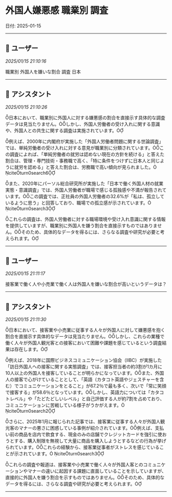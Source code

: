 # 外国人嫌悪感 職業別 調査

日付: 2025-01-15

---

## 👤 ユーザー
*2025/01/15 21:10:16*

職業別 外国人を嫌いな割合 調査 日本

---

## 🤖 アシスタント
*2025/01/15 21:10:26*

日本において、職業別に外国人に対する嫌悪感の割合を直接示す具体的な調査データは見当たりません。しかし、外国人労働者の受け入れに関する意識や、外国人との共生に関する調査は実施されています。

例えば、2000年に内閣府が実施した「外国人労働者問題に関する世論調査」では、単純労働者の受け入れに対する意見が職業別に分類されています。この調査によれば、「単純労働者の就労は認めない現在の方針を続ける」と答えた割合は、管理・専門技術・事務職で高く、「特に条件をつけずに日本人と同じように就労を認める」と答えた割合は、労務職で高い傾向が見られました。 citeturn0search6

また、2020年にパーソル総合研究所が実施した「日本で働く外国人材の就業実態・意識調査」では、外国人労働者が職場で感じる孤独感や不満が報告されています。この調査では、正社員の外国人労働者の32.6%が「私は、孤立しているように思う」と回答しており、職場での孤立感が示されています。 citeturn0search3

これらの調査は、外国人労働者に対する職場環境や受け入れ意識に関する情報を提供していますが、職業別に外国人を嫌う割合を直接示すものではありません。そのため、具体的なデータを得るには、さらなる調査や研究が必要と考えられます。

---

## 👤 ユーザー
*2025/01/15 21:11:17*

接客業で働く人や小売業で働く人は外国人を嫌いな割合が高いというデータは？

---

## 🤖 アシスタント
*2025/01/15 21:11:30*

日本において、接客業や小売業に従事する人々が外国人に対して嫌悪感を抱く割合を直接示す具体的なデータは見当たりません。しかし、これらの業種で働く人々が外国人観光客との接客において困難や課題を感じているという調査結果は存在します。

例えば、2018年に国際ビジネスコミュニケーション協会（IIBC）が実施した「訪日外国人への接客に関する実態調査」では、接客担当者の約3割が1カ月に10人以上の外国人を接客していることが明らかになっています。また、外国人の接客で心がけていることとして、「英語（カタコト英語やジェスチャーを含む）でコミュニケーションをとること」が67.2％で最も多く、次いで「常に笑顔で接客する」が58.6％となっています。しかし、英語力については「カタコトレベル」や「たどたどしいレベル」と自己評価する人が約7割を占めており、コミュニケーションに苦戦している様子がうかがえます。 citeturn0search2

さらに、2025年1月に報じられた記事では、接客業に従事する人々が外国人観光客のマナーの悪さに困惑している事例が紹介されています。例えば、支払い前の商品を店内で飲食する、現金のみの店舗でクレジットカードを強引に使おうとする、購入制限を無視して大量に商品を購入しようとするなどの行為が挙げられています。これらの経験から、接客業従事者がストレスを感じていることが示されています。 citeturn0search3

これらの調査や報道は、接客業や小売業で働く人々が外国人客とのコミュニケーションやマナーの違いに起因する課題に直面していることを示していますが、直接的に外国人を嫌う割合を示すものではありません。そのため、具体的なデータを得るには、さらなる調査や研究が必要と考えられます。

---
